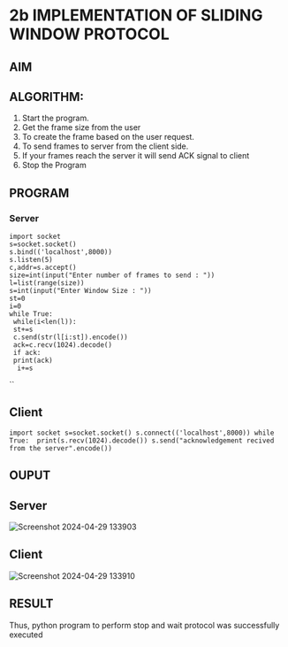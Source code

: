 # 2b IMPLEMENTATION OF SLIDING WINDOW PROTOCOL

## AIM

## ALGORITHM:
1. Start the program.
2. Get the frame size from the user
3. To create the frame based on the user request.
4. To send frames to server from the client side.
5. If your frames reach the server it will send ACK signal to client
6. Stop the Program

## PROGRAM
### Server
```
import socket
s=socket.socket()
s.bind(('localhost',8000))
s.listen(5)
c,addr=s.accept()
size=int(input("Enter number of frames to send : "))
l=list(range(size))
s=int(input("Enter Window Size : "))
st=0
i=0
while True:
 while(i<len(l)):
 st+=s
 c.send(str(l[i:st]).encode())
 ack=c.recv(1024).decode()
 if ack:
 print(ack)
  i+=s
```
``
## Client
``
import socket
s=socket.socket()
s.connect(('localhost',8000))
while True: 
 print(s.recv(1024).decode())
 s.send("acknowledgement recived from the server".encode())
``
## OUPUT
## Server

![Screenshot 2024-04-29 133903](https://github.com/23013743/2b_SLIDING_WINDOW_PROTOCOL/assets/161271714/3eaf41d7-3b6e-4a5b-b7aa-cf7e6d371f43)


## Client

![Screenshot 2024-04-29 133910](https://github.com/23013743/2b_SLIDING_WINDOW_PROTOCOL/assets/161271714/2ea3149b-a7bf-4cc2-879b-240c2a2fd5c3)

## RESULT
Thus, python program to perform stop and wait protocol was successfully executed
